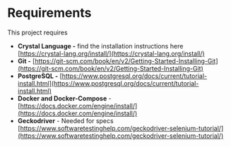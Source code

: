 # Requirements

This project requires

* **Crystal Language -** find the installation instructions here [https://crystal-lang.org/install/](https://crystal-lang.org/install/)
* **Git -** [https://git-scm.com/book/en/v2/Getting-Started-Installing-Git](https://git-scm.com/book/en/v2/Getting-Started-Installing-Git)
* **PostgreSQL -** [https://www.postgresql.org/docs/current/tutorial-install.html](https://www.postgresql.org/docs/current/tutorial-install.html)
* **Docker and Docker-Compose** - [https://docs.docker.com/engine/install/](https://docs.docker.com/engine/install/)
* **Geckodriver** - Needed for specs [https://www.softwaretestinghelp.com/geckodriver-selenium-tutorial/](https://www.softwaretestinghelp.com/geckodriver-selenium-tutorial/)
